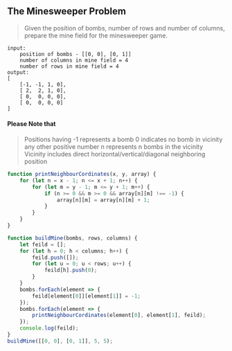## The Minesweeper Problem

> Given the position of bombs, number of rows and number of columns, prepare the mine field for the minesweeper game.

```
input:
    position of bombs - [[0, 0], [0, 1]]
    number of columns in mine field = 4
    number of rows in mine field = 4
output:
[
    [-1, -1, 1, 0],
    [ 2,  2, 1, 0],
    [ 0,  0, 0, 0],
    [ 0,  0, 0, 0]
]
```
#### Please Note that
> Positions having -1 represents a bomb
0 indicates no bomb in vicinity
any other positive number n represents n bombs in the vicinity
Vicinity includes direct horizontal/vertical/diagonal neighboring position

```javascript
function printNeighbourCordinates(x, y, array) {
    for (let n = x - 1; n <= x + 1; n++) {
        for (let m = y - 1; m <= y + 1; m++) {
            if (n >= 0 && m >= 0 && array[n][m] !== -1) {
                array[n][m] = array[n][m] + 1;
            }
        }
    }
}

function buildMine(bombs, rows, columns) {
    let feild = [];
    for (let h = 0; h < columns; h++) {
        feild.push([]);
        for (let u = 0; u < rows; u++) {
            feild[h].push(0);
        }
    }
    bombs.forEach(element => {
        feild[element[0]][element[1]] = -1;
    });
    bombs.forEach(element => {
        printNeighbourCordinates(element[0], element[1], feild);
    });
    console.log(feild);
}
buildMine([[0, 0], [0, 1]], 5, 5);
```